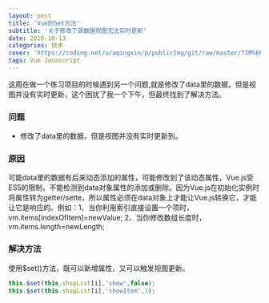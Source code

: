 ```yaml
---
layout: post
title: 'Vue的Set方法'
subtitle: '关于修改了源数据视图无法实时更新'
date: 2018-10-13
categories: 技术
cover: 'https://coding.net/u/aqingxin/p/publicImg/git/raw/master/TIM%E6%88%AA%E5%9B%BE20181013155042.png'
tags: Vue Javascript
---
```


这周在做一个练习项目的时候遇到另一个问题,就是修改了data里的数据，但是视图并没有实时更新，这个困扰了我一个下午，但最终找到了解决方法。
### **问题**
- 修改了data里的数据，但是视图并没有实时更新到。

### **原因**
可能data里的数据有后来动态添加的属性，可能修改到了该动态属性，Vue.js受ES5的限制，不能检测到data对象属性的添加或删除。因为Vue.js在初始化实例时将属性转为getter/sette，所以属性必须在data对象上才能让Vue.js转换它，才能让它是响应的。例如：1、当你利用索引直接设置一个项时，vm.items[indexOfItem]=newValue;  2、当你修改数组长度时，vm.items.length=newLength;

### **解决方法**
使用$set()方法，既可以新增属性，又可以触发视图更新。
```javascript
this.$set(this.shopList[i],'show',false);
this.$set(this.shopList[i],'showItem',1);
```